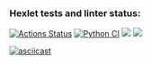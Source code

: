 ### Hexlet tests and linter status:
[![Actions Status](https://github.com/AntonTyurin87/python-project-50/workflows/hexlet-check/badge.svg)](https://github.com/AntonTyurin87/python-project-50/actions) [![Python CI](https://github.com/AntonTyurin87/python-project-50/actions/workflows/pyci.yml/badge.svg)](https://github.com/AntonTyurin87/python-project-50/actions/workflows/pyci.yml) <a href="https://codeclimate.com/github/AntonTyurin87/python-project-50/maintainability"><img src="https://api.codeclimate.com/v1/badges/8559a89a1e3a2f495249/maintainability" /></a> <a href="https://codeclimate.com/github/AntonTyurin87/python-project-50/test_coverage"><img src="https://api.codeclimate.com/v1/badges/8559a89a1e3a2f495249/test_coverage" /></a>

[![asciicast](https://asciinema.org/a/p5PLICUICkCca1LAUdwLa3QMV.svg)](https://asciinema.org/a/p5PLICUICkCca1LAUdwLa3QMV)




